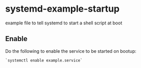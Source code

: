 # systemd-example-startup
example file to tell systemd to start a shell script at boot

## Enable
Do the following to enable the service to be started on bootup:

	`systemctl enable example.service`
